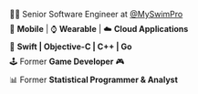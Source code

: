 <ul style="list-style-type:none; padding-left: 0.5rem;">
  <li style="margin-bottom: 0.5rem;">👨‍💻 Senior Software Engineer at <a href="https://myswimpro.com" target="_blank">@MySwimPro</a></li>
  <li style="margin-bottom: 0.5rem;">📱 <strong>Mobile</strong> | ⌚ <strong>Wearable</strong> | ☁️ <strong>Cloud Applications</strong></li>
  <li style="margin-bottom: 0.5rem;">🍏 <strong>Swift | Objective-C | C++ | Go</strong></li>
  <li style="margin-bottom: 0.5rem;">🕹️ Former <strong>Game Developer</strong> 🎮</li>
  <li style="margin-bottom: 0.5rem;">📊 Former <strong>Statistical Programmer & Analyst</li>
</ul>
